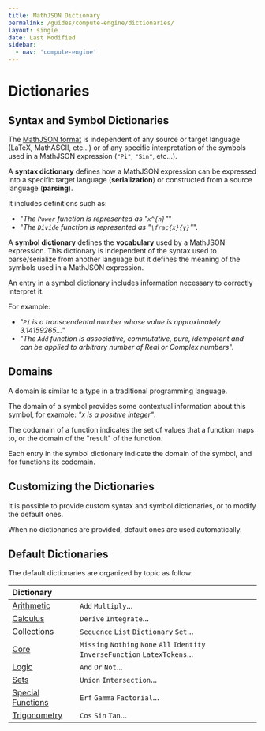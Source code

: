 ```yaml
---
title: MathJSON Dictionary
permalink: /guides/compute-engine/dictionaries/
layout: single
date: Last Modified
sidebar:
  - nav: 'compute-engine'
---
```


<script type='module'>
    import {renderMathInDocument} from '//unpkg.com/mathlive/dist/mathlive.min.mjs';
    renderMathInDocument({ 
      renderAccessibleContent: false,
      TeX: { 
        delimiters: {
          inline: [['\\(', '\\)']],
          display: [ ['$$', '$$'], ['\\[', '\\]']],
        },
        processEnvironments : false 
      },
      asciiMath: null,
    });
</script>

# Dictionaries

## Syntax and Symbol Dictionaries

The <a href ="/math-json/format/">MathJSON format</a> is independent of any
source or target language (LaTeX, MathASCII, etc...) or of any specific
interpretation of the symbols used in a MathJSON expression (`"Pi"`, `"Sin"`,
etc...).

A **syntax dictionary** defines how a MathJSON expression can be expressed into
a specific target language (**serialization**) or constructed from a source
language (**parsing**).

It includes definitions such as:

- "_The `Power` function is represented as "`x^{n}`"_"
- "_The `Divide` function is represented as "`\frac{x}{y}`"_".

A **symbol dictionary** defines the **vocabulary** used by a MathJSON
expression. This dictionary is independent of the syntax used to parse/serialize
from another language but it defines the meaning of the symbols used in a
MathJSON expression.

An entry in a symbol dictionary includes information necessary to correctly
interpret it.

For example:

- "_`Pi` is a transcendental number whose value is approximately 3.14159265..._"
- "_The `Add` function is associative, commutative, pure, idempotent and can be
  applied to arbitrary number of Real or Complex numbers_".

## Domains

A domain is similar to a type in a traditional programming language.

The domain of a symbol provides some contextual information about this symbol,
for example: _"x is a positive integer"_.

The codomain of a function indicates the set of values that a function maps to,
or the domain of the "result" of the function.

Each entry in the symbol dictionary indicate the domain of the symbol, and for
functions its codomain.

## Customizing the Dictionaries

It is possible to provide custom syntax and symbol dictionaries, or to modify
the default ones.

When no dictionaries are provided, default ones are used automatically.

## Default Dictionaries

The default dictionaries are organized by topic as follow:

<div class=symbols-table>

| Dictionary                                                     |                                                                                |
| :------------------------------------------------------------- | :----------------------------------------------------------------------------- |
| [Arithmetic](/guides/compute-engine/arithmetic/)               | `Add` `Multiply`...                                                            |
| [Calculus](/guides/compute-engine/calculus/)                   | `Derive` `Integrate`...                                                        |
| [Collections](/guides/compute-engine/collections/)             | `Sequence` `List` `Dictionary` `Set`...                                        |
| [Core](/guides/compute-engine/core/)                           | `Missing` `Nothing` `None` `All` `Identity` `InverseFunction` `LatexTokens`... |
| [Logic](/guides/compute-engine/logic/)                         | `And` `Or` `Not`...                                                            |
| [Sets](/guides/compute-engine/sets/)                           | `Union` `Intersection`...                                                      |
| [Special Functions](/guides/compute-engine/special-functions/) | `Erf` `Gamma` `Factorial`...                                                   |
| [Trigonometry](/guides/compute-engine/trigonometry/)           | `Cos` `Sin` `Tan`...                                                           |

</div>
